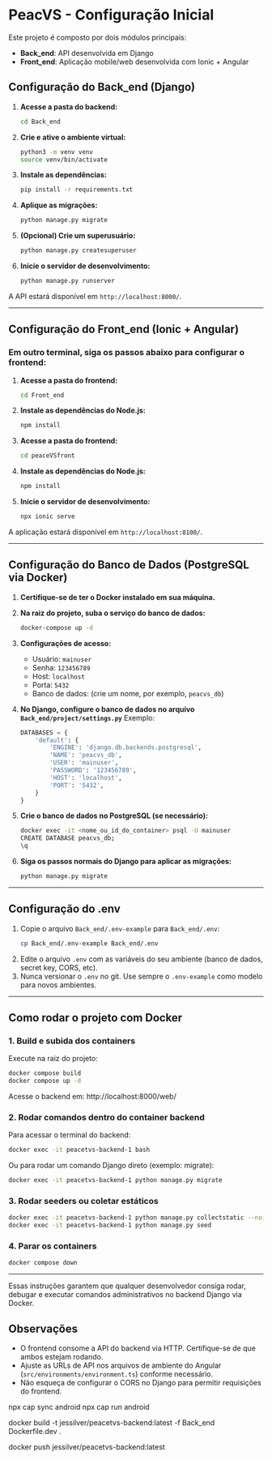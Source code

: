 # PeacVS - Configuração Inicial

Este projeto é composto por dois módulos principais:
- **Back_end**: API desenvolvida em Django
- **Front_end**: Aplicação mobile/web desenvolvida com Ionic + Angular

## Configuração do Back_end (Django)

1. **Acesse a pasta do backend:**
   ```bash
   cd Back_end
   ```

2. **Crie e ative o ambiente virtual:**
   ```bash
   python3 -m venv venv
   source venv/bin/activate
   ```

3. **Instale as dependências:**
   ```bash
   pip install -r requirements.txt
   ```

4. **Aplique as migrações:**
   ```bash
   python manage.py migrate
   ```

5. **(Opcional) Crie um superusuário:**
   ```bash
   python manage.py createsuperuser
   ```

6. **Inicie o servidor de desenvolvimento:**
   ```bash
   python manage.py runserver
   ```

A API estará disponível em `http://localhost:8000/`.

---

## Configuração do Front_end (Ionic + Angular)

### Em outro terminal, siga os passos abaixo para configurar o frontend:

1. **Acesse a pasta do frontend:**
   ```bash
   cd Front_end
   ```

2. **Instale as dependências do Node.js:**
   ```bash
   npm install
   ```

3. **Acesse a pasta do frontend:**
   ```bash
   cd peaceVSfront
   ```

4. **Instale as dependências do Node.js:**
   ```bash
   npm install
   ```

5. **Inicie o servidor de desenvolvimento:**
   ```bash
   npx ionic serve
   ```

A aplicação estará disponível em `http://localhost:8100/`.

---

## Configuração do Banco de Dados (PostgreSQL via Docker)

1. **Certifique-se de ter o Docker instalado em sua máquina.**

2. **Na raiz do projeto, suba o serviço do banco de dados:**
   ```bash
   docker-compose up -d
   ```

3. **Configurações de acesso:**
   - Usuário: `mainuser`
   - Senha: `123456789`
   - Host: `localhost`
   - Porta: `5432`
   - Banco de dados: (crie um nome, por exemplo, `peacvs_db`)

4. **No Django, configure o banco de dados no arquivo `Back_end/project/settings.py`**
   Exemplo:
   ```python
   DATABASES = {
       'default': {
           'ENGINE': 'django.db.backends.postgresql',
           'NAME': 'peacvs_db',
           'USER': 'mainuser',
           'PASSWORD': '123456789',
           'HOST': 'localhost',
           'PORT': '5432',
       }
   }
   ```

5. **Crie o banco de dados no PostgreSQL (se necessário):**
   ```bash
   docker exec -it <nome_ou_id_do_container> psql -U mainuser
   CREATE DATABASE peacvs_db;
   \q
   ```

6. **Siga os passos normais do Django para aplicar as migrações:**
   ```bash
   python manage.py migrate
   ```

---

## Configuração do .env

1. Copie o arquivo `Back_end/.env-example` para `Back_end/.env`:
   ```bash
   cp Back_end/.env-example Back_end/.env
   ```
2. Edite o arquivo `.env` com as variáveis do seu ambiente (banco de dados, secret key, CORS, etc).
3. Nunca versionar o `.env` no git. Use sempre o `.env-example` como modelo para novos ambientes.

---

## Como rodar o projeto com Docker

### 1. Build e subida dos containers

Execute na raiz do projeto:

```bash
docker compose build
docker compose up -d
```

Acesse o backend em: http://localhost:8000/web/

### 2. Rodar comandos dentro do container backend

Para acessar o terminal do backend:

```bash
docker exec -it peacetvs-backend-1 bash
```

Ou para rodar um comando Django direto (exemplo: migrate):

```bash
docker exec -it peacetvs-backend-1 python manage.py migrate
```

### 3. Rodar seeders ou coletar estáticos

```bash
docker exec -it peacetvs-backend-1 python manage.py collectstatic --noinput
docker exec -it peacetvs-backend-1 python manage.py seed
```

### 4. Parar os containers

```bash
docker compose down
```

---

Essas instruções garantem que qualquer desenvolvedor consiga rodar, debugar e executar comandos administrativos no backend Django via Docker.

## Observações
- O frontend consome a API do backend via HTTP. Certifique-se de que ambos estejam rodando.
- Ajuste as URLs de API nos arquivos de ambiente do Angular (`src/environments/environment.ts`) conforme necessário.
- Não esqueça de configurar o CORS no Django para permitir requisições do frontend.

npx cap sync android
npx cap run android

docker build -t jessilver/peacetvs-backend:latest -f Back_end Dockerfile.dev .

docker push jessilver/peacetvs-backend:latest